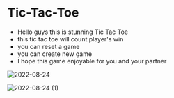 # Tic-Tac-Toe
* Hello guys this is stunning Tic Tac Toe
* this tic tac toe will count player's win 
* you can reset a game
* you can create new game 
* I hope this game enjoyable for you and your partner 

![2022-08-24](https://user-images.githubusercontent.com/106923820/186460327-b7b5ae49-4792-4ca7-9038-dae1c13f3738.png)


![2022-08-24 (1)](https://user-images.githubusercontent.com/106923820/186460347-a08962cf-6087-4e4a-af72-08c1b508e6c2.png)
